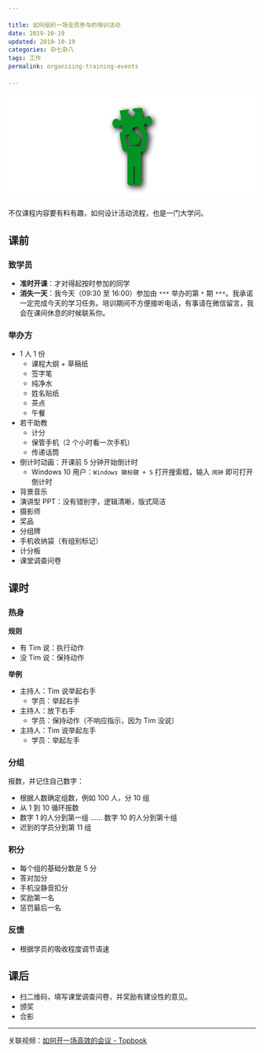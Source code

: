 ```yaml
---

title: 如何组织一场全员参与的培训活动  
date: 2019-10-19   
updated: 2019-10-19  
categories: 杂七杂八  
tags: 工作  
permalink: organising-training-events    

---
```


![participate](organising-training-events/participate.png)

不仅课程内容要有料有趣，如何设计活动流程，也是一门大学问。


<!-- more -->


## 课前

### 致学员

- **准时开课**：才对得起按时参加的同学
- **消失一天**：我今天（09:30 至 16:00）参加由 `***` 举办的第 `*` 期 `***`。我承诺一定完成今天的学习任务。培训期间不方便接听电话，有事请在微信留言，我会在课间休息的时候联系你。


### 举办方

- 1 人 1 份
    - 课程大纲 + 草稿纸
    - 签字笔
    - 纯净水
    - 姓名贴纸
    - 茶点
    - 午餐
- 若干助教
    - 计分
    - 保管手机（2 个小时看一次手机）
    - 传递话筒
- 倒计时动画：开课前 5 分钟开始倒计时
    - Windows 10 用户：`Windows 徽标键 + S` 打开搜索框，输入 `闹钟` 即可打开倒计时
- 背景音乐
- 演讲型 PPT：没有错别字，逻辑清晰，版式简洁
- 摄影师
- 奖品
- 分组牌
- 手机收纳袋（有组别标记）
- 计分板
- 课堂调查问卷


## 课时

### 热身

**规则**
- 有 Tim 说：执行动作
- 没 Tim 说：保持动作


**举例**
- 主持人：Tim 说举起右手
    - 学员：举起右手
- 主持人：放下右手
    - 学员：保持动作（不响应指示，因为 Tim 没说）
- 主持人：Tim 说举起左手
    - 学员：举起左手


### 分组

报数，并记住自己数字：

- 根据人数确定组数，例如 100 人，分 10 组
- 从 1 到 10 循环报数
- 数字 1 的人分到第一组 …… 数字 10 的人分到第十组
- 迟到的学员分到第 11 组


### 积分

- 每个组的基础分数是 5 分
- 答对加分
- 手机没静音扣分
- 奖励第一名
- 惩罚最后一名


### 反馈

- 根据学员的吸收程度调节语速


## 课后

- 扫二维码，填写课堂调查问卷，并奖励有建设性的意见。
- 颁奖
- 合影



---



关联视频：[如何开一场高效的会议 - Topbook](https://topbook.cc/overview?selectedArticle=1813)

